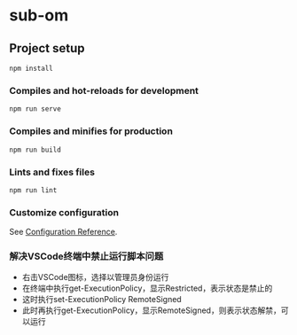 # sub-om

## Project setup
```
npm install
```

### Compiles and hot-reloads for development
```
npm run serve
```

### Compiles and minifies for production
```
npm run build
```

### Lints and fixes files
```
npm run lint
```

### Customize configuration
See [Configuration Reference](https://cli.vuejs.org/config/).

### 解决VSCode终端中禁止运行脚本问题
- 右击VSCode图标，选择以管理员身份运行
- 在终端中执行get-ExecutionPolicy，显示Restricted，表示状态是禁止的
- 这时执行set-ExecutionPolicy RemoteSigned
- 此时再执行get-ExecutionPolicy，显示RemoteSigned，则表示状态解禁，可以运行